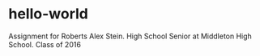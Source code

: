 # hello-world
Assignment for Roberts
Alex Stein. High School Senior at Middleton High School. Class of 2016

